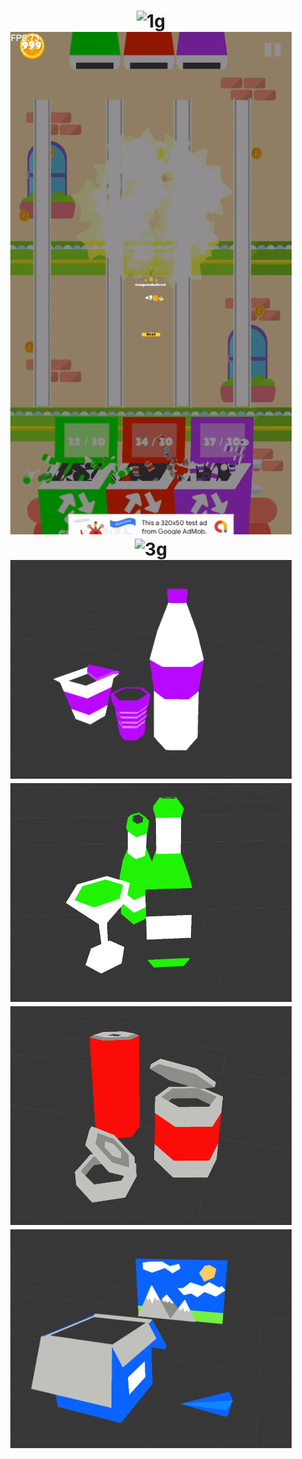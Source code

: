 <h1 align="center">
    <img width="450" src="https://github.com/elyasn0/Recycle/blob/main/Images/1.gif" alt="1g">
    <br>
    <img width="450" src="https://github.com/elyasn0/Recycle/blob/main/Images/2.gif" alt="2g">
    <br>
    <img width="450" src="https://github.com/elyasn0/Recycle/blob/main/Images/3.gif" alt="3g">
    <br>
    <img width="450" height="350" src="https://github.com/elyasn0/Recycle/blob/main/Images/1.png" alt="1">
    <img width="450" height="350"src="https://github.com/elyasn0/Recycle/blob/main/Images/2.png" alt="2">
    <br>
    <img width="450" height="350" src="https://github.com/elyasn0/Recycle/blob/main/Images/3.png" alt="3">
    <img width="450" height="350" src="https://github.com/elyasn0/Recycle/blob/main/Images/4.png" alt="4">
</h1>

